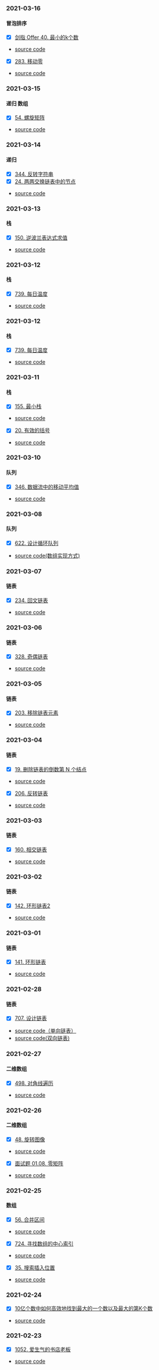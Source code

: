 

### 2021-03-16
#### 冒泡排序
- [x] [剑指 Offer 40. 最小的k个数](https://leetcode-cn.com/problems/zui-xiao-de-kge-shu-lcof/)
* [source code](https://github.com/binbinshan/Leetcode-Fly/blob/master/2021-03-15/offer40.minK.java)
- [x] [283. 移动零](https://leetcode-cn.com/problems/move-zeroes/)
* [source code](https://github.com/binbinshan/Leetcode-Fly/blob/master/2021-03-15/283.MoveZeroes.java)



### 2021-03-15
#### 递归 数组
- [x] [54. 螺旋矩阵](https://leetcode-cn.com/problems/spiral-matrix/)
* [source code](https://github.com/binbinshan/Leetcode-Fly/blob/master/2021-03-15/54.SpiralMatrix.java)




### 2021-03-14
#### 递归

- [x] [344. 反转字符串](https://leetcode-cn.com/problems/reverse-string/)
- [x] [24. 两两交换链表中的节点](https://leetcode-cn.com/problems/swap-nodes-in-pairs/)
* [source code](https://github.com/binbinshan/Leetcode-Fly/blob/master/2021-03-14/20210314.java)


### 2021-03-13
#### 栈

- [x] [150. 逆波兰表达式求值](https://leetcode-cn.com/problems/evaluate-reverse-polish-notation/)
* [source code](https://github.com/binbinshan/Leetcode-Fly/blob/master/2021-03-13/150.EvaluateReversePolishNotation.java)

### 2021-03-12
#### 栈

- [x] [739. 每日温度](https://leetcode-cn.com/problems/daily-temperatures/)
* [source code](https://github.com/binbinshan/Leetcode-Fly/blob/master/2021-03-12/739.DailyTemperatures.java)




### 2021-03-12
#### 栈

- [x] [739. 每日温度](https://leetcode-cn.com/problems/daily-temperatures/)
* [source code](https://github.com/binbinshan/Leetcode-Fly/blob/master/2021-03-12/739.DailyTemperatures.java)



### 2021-03-11
#### 栈

- [x] [155. 最小栈](https://leetcode-cn.com/problems/min-stack/)
* [source code](https://github.com/binbinshan/Leetcode-Fly/blob/master/2021-03-11/155.MinStack.java)


- [x] [20. 有效的括号](https://leetcode-cn.com/problems/valid-parentheses/solution/)
* [source code](https://github.com/binbinshan/Leetcode-Fly/blob/master/2021-03-11/20.ValidParentheses.java)




### 2021-03-10
#### 队列

- [x] [346. 数据流中的移动平均值](https://leetcode-cn.com/problems/moving-average-from-data-stream/)
* [source code](https://github.com/binbinshan/Leetcode-Fly/blob/master/2021-03-10/346.MovingAveragefromDataStream.java)




### 2021-03-08
#### 队列

- [x] [622. 设计循环队列](https://leetcode-cn.com/problems/design-circular-queue/)
* [source code(数组实现方式)](https://github.com/binbinshan/Leetcode-Fly/blob/master/2021-03-09/622.DesignCircularQueue.java)




### 2021-03-07
#### 链表

- [x] [234. 回文链表](https://leetcode-cn.com/problems/palindrome-linked-list/)
* [source code](https://github.com/binbinshan/Leetcode-Fly/blob/master/2021-03-07/234.PalindromeLinkedList.java)



### 2021-03-06
#### 链表

- [x] [328. 奇偶链表](https://leetcode-cn.com/problems/odd-even-linked-list/)
* [source code](https://github.com/binbinshan/Leetcode-Fly/blob/master/2021-03-06/328.OddEvenLinkedList.java)



### 2021-03-05
#### 链表

- [x] [203. 移除链表元素](https://leetcode-cn.com/problems/remove-linked-list-elements/)
* [source code](https://github.com/binbinshan/Leetcode-Fly/blob/master/2021-03-05/RemoveLinkedListElements.java)

### 2021-03-04
#### 链表

- [x] [19. 删除链表的倒数第 N 个结点](https://leetcode-cn.com/problems/remove-nth-node-from-end-of-list/)
* [source code](https://github.com/binbinshan/Leetcode-Fly/blob/master/2021-03-04/19.RemoveNthNodeFromEndList.java)
- [x] [206. 反转链表](https://leetcode-cn.com/problems/reverse-linked-list/)
* [source code](https://github.com/binbinshan/Leetcode-Fly/blob/master/2021-03-04/206.ReverseLinkedList.java)




### 2021-03-03
#### 链表

- [x] [160. 相交链表](https://leetcode-cn.com/problems/intersection-of-two-linked-lists/)
* [source code](https://github.com/binbinshan/Leetcode-Fly/blob/master/2021-03-03/IntersectionofTwoLinkedLists.java)


### 2021-03-02
#### 链表

- [x] [142. 环形链表2](https://leetcode-cn.com/problems/linked-list-cycle-ii/solution/)
* [source code](https://github.com/binbinshan/Leetcode-Fly/blob/master/2021-03-02/CycleLienked.java)


### 2021-03-01
#### 链表

- [x] [141. 环形链表](https://leetcode-cn.com/problems/linked-list-cycle/)
* [source code](https://github.com/binbinshan/Leetcode-Fly/blob/master/2021-03-01/CycleLienked.java)


### 2021-02-28
#### 链表

- [x] [707. 设计链表](https://leetcode-cn.com/problems/design-linked-list/)
* [source code（单向链表）](https://github.com/binbinshan/Leetcode-Fly/blob/master/2021-02-28/DesignLinkedList1.java)
* [source code(双向链表)](https://github.com/binbinshan/Leetcode-Fly/blob/master/2021-02-28/DesignLinkedList2.java)


### 2021-02-27
#### 二维数组

- [x] [498. 对角线遍历](https://leetcode-cn.com/problems/diagonal-traverse/)
* [source code](https://github.com/binbinshan/Leetcode-Fly/blob/master/2021-02-27/%20DiagonalTraverse.md)


### 2021-02-26
#### 二维数组

- [x] [48. 旋转图像](https://leetcode-cn.com/problems/rotate-image/)
* [source code](https://github.com/binbinshan/Leetcode-Fly/blob/master/2021-02-26/48.RotateImage.java)
- [x] [面试题 01.08. 零矩阵](https://leetcode-cn.com/problems/zero-matrix-lcci/)
* [source code](https://github.com/binbinshan/Leetcode-Fly/blob/master/2021-02-26/ZeroMatrixLCCI.java)


### 2021-02-25
#### 数组

- [x] [56. 合并区间]( https://leetcode-cn.com/problems/merge-intervals/)
* [source code](https://github.com/binbinshan/Leetcode-Fly/blob/master/2021-02-25/56.MergeIntervals.java)
- [x] [724. 寻找数组的中心索引](https://leetcode-cn.com/problems/find-pivot-index/)
* [source code](https://github.com/binbinshan/Leetcode-Fly/blob/master/2021-02-25/724.FindPivotIndex.java)
- [x] [35. 搜索插入位置](https://leetcode-cn.com/problems/search-insert-position/)
* [source code](https://github.com/binbinshan/Leetcode-Fly/blob/master/2021-02-25/35.SearchInsertPosition.java)


### 2021-02-24
- [x] [10亿个数中如何高效地找到最大的一个数以及最大的第K个数](https://leetcode-cn.com/problems/kth-largest-element-in-an-array)
* [source code](https://github.com/binbinshan/Leetcode-Fly/blob/master/2021-02-24/TOP%20K.java)


### 2021-02-23
- [x] [1052. 爱生气的书店老板](https://leetcode-cn.com/problems/grumpy-bookstore-owner/)
* [source code](https://github.com/binbinshan/Leetcode-Fly/blob/master/2021-02-23/1052-Grumpy%20Bookstore%20Owner.java)
